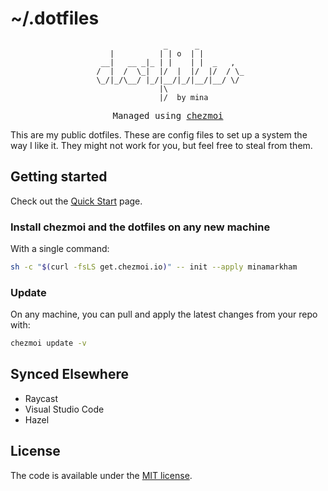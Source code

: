 # ~/.dotfiles

<div align="center">

```
                _      _          
    |          | | o  | |         
  __|   __ _|_ | |    | |  _   ,  
 /  |  /  \_|  |/  |  |/  |/  / \_
 \_/|_/\__/ |_/|__/|_/|__/|__/ \/ 
               |\                 
               |/  by mina        
```

</div>

<pre align="center">
Managed using <a href="https://www.chezmoi.io/">chezmoi</a>
</pre>

This are my public dotfiles. These are config files to set up a system the way I like it. They might not work for you, but feel free to steal from them.

## Getting started

Check out the [Quick Start](https://www.chezmoi.io/quick-start/) page.

### Install chezmoi and the dotfiles on any new machine

With a single command:

```sh
sh -c "$(curl -fsLS get.chezmoi.io)" -- init --apply minamarkham
```

### Update

On any machine, you can pull and apply the latest changes from your repo with:

```sh
chezmoi update -v
```

## Synced Elsewhere
- Raycast
- Visual Studio Code
- Hazel

## License

The code is available under the [MIT license][license].

<!-- Link labels: -->
[license]: LICENSE
